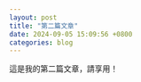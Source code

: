 ```yaml
---
layout: post
title: "第二篇文章"
date: 2024-09-05 15:09:56 +0800
categories: blog
---
```


這是我的第二篇文章，請享用！

